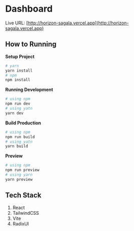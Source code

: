 # Dashboard

Live URL: [http://horizon-sagala.vercel.app](http://horizon-sagala.vercel.app)

## How to Running

**Setup Project**

```bash
# yarn
yarn install
# npm
npm install
```

**Running Development**

```bash
# using npm
npm run dev
# using yatn
yarn dev
```

**Build Production**

```bash
# using npm
npm run build
# using yatn 
yarn build
```
**Preview**

```bash
# using npm
npm run preview
# using yarn 
yarn preview
```

## Tech Stack
1. React
2. TailwindCSS
3. Vite
4. RadixUI
